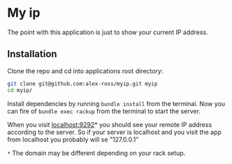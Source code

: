 # My ip

The point with this application is just to show your current IP address.

## Installation

Clone the repo and cd into applications root directory:
```bash
git clone git@github.com:alex-ross/myip.git myip
cd myip/
```

Install dependencies by running `bundle install` from the terminal.
Now you can fire of `bundle exec rackup` from the terminal to start the server.

When you visit [localhost:9292](localhost:9292)\* you should see your remote IP
address according to the server. So if your server is localhost and you visit
the app from localhost you probably will se "127.0.0.1"

`*` The domain may be different depending on your rack setup.
